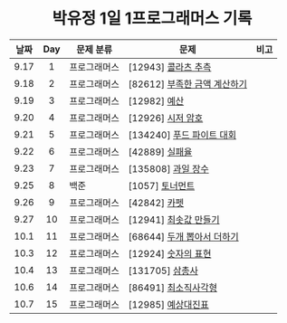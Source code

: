 <div align="center">
  
# 박유정 1일 1프로그래머스 기록

| 날짜 | Day | 문제 분류    | 문제                                                  | 비고 |
| :--: | :-: | ------------ | ----------------------------------------------------- | ---- |
| 9.17 |  1  | 프로그래머스 | [12943] [콜라츠 추측](./9월/3주차/0917)            |      |
| 9.18 |  2  | 프로그래머스 | [82612] [부족한 금액 계산하기](./9월/4주차/0918/)            |      |
| 9.19 |  3  | 프로그래머스 | [12982] [예산](./9월/4주차/0919/)            |      |
| 9.20 |  4  | 프로그래머스 | [12926] [시저 암호](./9월/4주차/0920/)            |      |
| 9.21 |  5  | 프로그래머스 | [134240] [푸드 파이트 대회](./9월/4주차/0921/)            |      |
| 9.22 |  6  | 프로그래머스 | [42889] [실패율](./9월/4주차/0922/)            |      |
| 9.23 |  7  | 프로그래머스 | [135808] [과일 장수](./9월/4주차/0923/)            |      |
| 9.25 |  8  | 백준 | [1057] [토너먼트](./9월/5주차/0925/)            |      |
| 9.26 |  9  | 프로그래머스 | [42842] [카펫](./9월/5주차/0926/)            |      |
| 9.27 |  10  | 프로그래머스 | [12941] [최솟값 만들기](./9월/5주차/0927/)            |      |
| 10.1 |  11  | 프로그래머스 | [68644] [두개 뽑아서 더하기](./10월/1주차/1001)            |      |
| 10.3 |  12  | 프로그래머스 | [12924] [숫자의 표현](./10월/1주차/1003)            |      |
| 10.4 |  13  | 프로그래머스 | [131705] [삼총사](./10월/1주차/1004)            |      |
| 10.6 |  14  | 프로그래머스 | [86491] [최소직사각형](./10월/1주차/1006)            |      |
| 10.7 |  15  | 프로그래머스 | [12985] [예상대진표](./10월/1주차/1007)            |      |



</div>